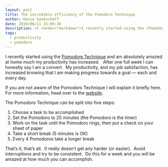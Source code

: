 ```yaml
---
layout: post
title: The incredible efficiency of the Pomodoro Technique
author: Kevin Sookocheff
date: 2010/06/11 15:09:36
description: <t render="markdown">I recently started using the [Pomodore Technique][1] and am absolutely amazed at home much my productivity has increased. After one full week I can honestly say I am a convert. My productivity, and my job satisfaction, has increased knowing that I am making progress towards a goal — each and every day.</t>
tags:
  - productivity
  - pomodoro
---
```


I recently started using the [Pomodore Technique][1] and am absolutely amazed at home much my productivity has increased.   After one full week I can honestly say I am a convert.  My productivity, and my job satisfaction, has increased knowing that I am making progress towards a goal — each and every day.

 [1]: http://www.pomodorotechnique.com/

If you are not aware of the Pomodoro Technique I will explain it briefly here.  For more information, head over to the [website][1].

The Pomodoro Technique can be split into five steps:

1.  Choose a task to be accomplished
2.  Set the Pomodoro to 25 minutes (the Pomodoro is the timer)
3.  Work on the task until the Pomodoro rings, then put a check on your sheet of paper
4.  Take a short break (5 minutes is OK)
5.  Every 4 Pomodoros take a longer break

That’s it, that’s all.  It really doesn’t get any harder (or easier).  Avoid interruptions and try to be consistent.  Do this for a week and you will be amazed at how much you can accomplish.
